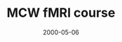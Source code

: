 ---
title: "MCW fMRI course"
project_id: 
date: 2000-05-06
conference_id: ""
presenters:
   - peter_bandettini
summary: "MCW fMRI course, Medical College of Wisconsin, Milwaukee, WI"
file: /assets/presentations/
filename: 
layout: presentation
---